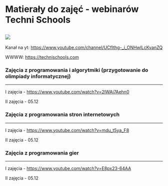 # Matierały do zajęć - webinarów Techni Schools
![](https://technischools.com/static/media/logots.png)
-------------
Kanał na yt: https://www.youtube.com/channel/UCfIthg-_i_ONHwlLcKvanZQ

WWWW: https://technischools.com

### Zajęcia z programowania i algorytmiki (przygotowanie do olimpiady informatycznej)
-------------
I zajęcia - https://www.youtube.com/watch?v=2IWAi7Aehn0

II zajęcia - 05.12

### Zajęcia z programowania stron internetowych
-------------
I zajęcia - https://www.youtube.com/watch?v=mdu_t5ya_F8

II zajęcia - 05.12

### Zajęcia z programowania gier
-------------
I zajęcia - https://www.youtube.com/watch?v=E8px23-64AA

II zajęcia - 05.12
